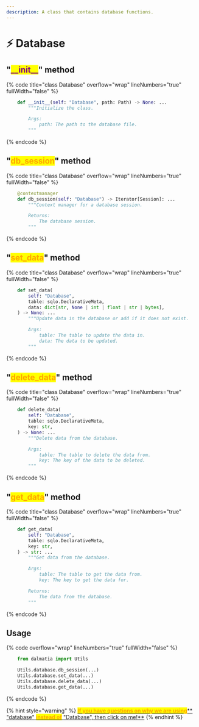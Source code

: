 ```yaml
---
description: A class that contains database functions.
---
```


# ⚡ Database

## "<mark style="color:purple;">\_\_init\_\_</mark>" method

{% code title="class Database" overflow="wrap" lineNumbers="true" fullWidth="false" %}
```python
    def __init__(self: "Database", path: Path) -> None: ...
        """Initialize the class.

        Args:
            path: The path to the database file.
        """
```
{% endcode %}

## "<mark style="color:orange;">db\_session</mark>" method

{% code title="class Database" overflow="wrap" lineNumbers="true" fullWidth="false" %}
```python
    @contextmanager
    def db_session(self: "Database") -> Iterator[Session]: ...
        """Context manager for a database session.

        Returns:
            The database session.
        """
```
{% endcode %}

## "<mark style="color:orange;">set\_data</mark>" method

{% code title="class Database" overflow="wrap" lineNumbers="true" fullWidth="false" %}
```python
    def set_data(
        self: "Database",
        table: sqlo.DeclarativeMeta,
        data: dict[str, None | int | float | str | bytes],
    ) -> None: ...
        """Update data in the database or add if it does not exist.

        Args:
            table: The table to update the data in.
            data: The data to be updated.
        """
```
{% endcode %}

## "<mark style="color:orange;">delete\_data</mark>" method

{% code title="class Database" overflow="wrap" lineNumbers="true" fullWidth="false" %}
```python
    def delete_data(
        self: "Database",
        table: sqlo.DeclarativeMeta,
        key: str,
    ) -> None: ...
        """Delete data from the database.

        Args:
            table: The table to delete the data from.
            key: The key of the data to be deleted.
        """
```
{% endcode %}

## "<mark style="color:orange;">get\_data</mark>" method

{% code title="class Database" overflow="wrap" lineNumbers="true" fullWidth="false" %}
```python
    def get_data(
        self: "Database",
        table: sqlo.DeclarativeMeta,
        key: str,
    ) -> str: ...
        """Get data from the database.

        Args:
            table: The table to get the data from.
            key: The key to get the data for.

        Returns:
            The data from the database.
        """
```
{% endcode %}

## Usage

{% code overflow="wrap" lineNumbers="true" fullWidth="false" %}
```python
    from dalmatia import Utils

    Utils.database.db_session(...)
    Utils.database.set_data(...)
    Utils.database.delete_data(...)
    Utils.database.get_data(...)
```
{% endcode %}

{% hint style="warning" %}
[<mark style="color:orange;">**If you have questions on why we are using**</mark>** **<mark style="color:red;">**"database"**</mark>** **<mark style="color:orange;">**instead of**</mark>** **<mark style="color:red;">**"Database"**</mark><mark style="color:orange;">**, then click on me!**</mark>](../quick-start.md)
{% endhint %}
